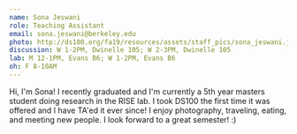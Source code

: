 ```yaml
---
name: Sona Jeswani
role: Teaching Assistant
email: sona.jeswani@berkeley.edu
photo: http://ds100.org/fa19/resources/assets/staff_pics/sona_jeswani.jpg
discussion: W 1-2PM, Dwinelle 105; W 2-3PM, Dwinelle 105
lab: M 12-1PM, Evans B6; W 1-2PM, Evans B6
oh: F 8-10AM
---
```


Hi, I'm Sona! I recently graduated and I'm currently a 5th year masters student doing research in the RISE lab. I took DS100 the first time it was offered and I have TA'ed it ever since! I enjoy photography, traveling, eating, and meeting new people. I look forward to a great semester! :)